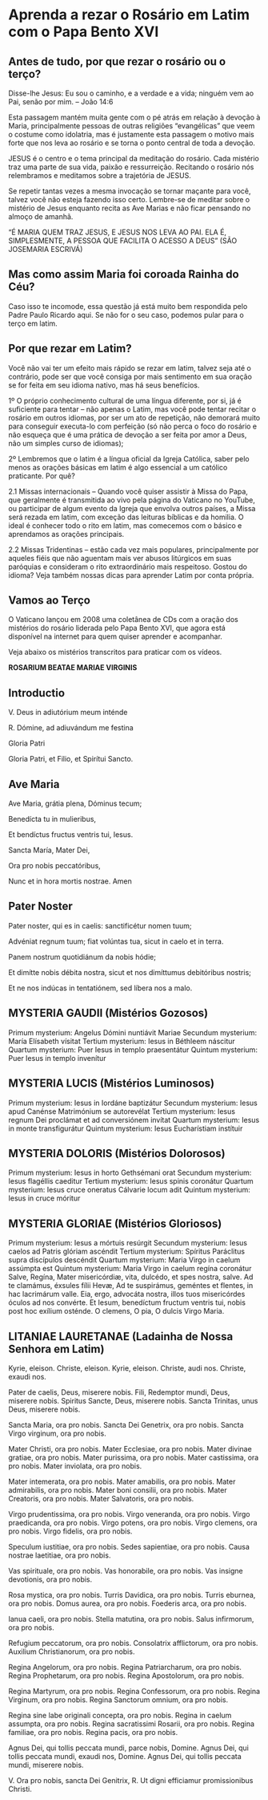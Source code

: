 # Aprenda a rezar o Rosário em Latim com o Papa Bento XVI

## Antes de tudo, por que rezar o rosário ou o terço?

Disse-lhe Jesus: Eu sou o caminho, e a verdade e a vida; ninguém vem ao Pai, senão por mim. – João 14:6

Esta passagem mantém muita gente com o pé atrás em relação à devoção à Maria, principalmente pessoas de outras religiões “evangélicas” que veem o costume como idolatria, mas é justamente esta passagem o motivo mais forte que nos leva ao rosário e se torna o ponto central de toda a devoção.

JESUS é o centro e o tema principal da meditação do rosário. Cada mistério traz uma parte de sua vida, paixão e ressurreição. Recitando o rosário nós relembramos e meditamos sobre a trajetória de JESUS.

Se repetir tantas vezes a mesma invocação se tornar maçante para você, talvez você não esteja fazendo isso certo. Lembre-se de meditar sobre o mistério de Jesus enquanto recita as Ave Marias e não ficar pensando no almoço de amanhã.

“É MARIA QUEM TRAZ JESUS, E JESUS NOS LEVA AO PAI. ELA É, SIMPLESMENTE, A PESSOA QUE FACILITA O ACESSO A DEUS” (SÃO JOSEMARIA ESCRIVÁ)

## Mas como assim Maria foi coroada Rainha do Céu?

Caso isso te incomode, essa questão já está muito bem respondida pelo Padre Paulo Ricardo aqui. Se não for o seu caso, podemos pular para o terço em latim.

## Por que rezar em Latim?

Você não vai ter um efeito mais rápido se rezar em latim, talvez seja até o contrário, pode ser que você consiga por mais sentimento em sua oração se for feita em seu idioma nativo, mas há seus benefícios.

1º O próprio conhecimento cultural de uma língua diferente, por si, já é suficiente para tentar – não apenas o Latim, mas você pode tentar recitar o rosário em outros idiomas, por ser um ato de repetição, não demorará muito para conseguir executa-lo com perfeição (só não perca o foco do rosário e não esqueça que é uma prática de devoção a ser feita por amor a Deus, não um simples curso de idiomas);

2º Lembremos que o latim é a língua oficial da Igreja Católica, saber pelo menos as orações básicas em latim é algo essencial a um católico praticante. Por quê?

2.1 Missas internacionais – Quando você quiser assistir à Missa do Papa, que geralmente é transmitida ao vivo pela página do Vaticano no YouTube, ou participar de algum evento da Igreja que envolva outros países, a Missa será rezada em latim, com exceção das leituras bíblicas e da homilia. O ideal é conhecer todo o rito em latim, mas comecemos com o básico e aprendamos as orações principais.

2.2 Missas Tridentinas – estão cada vez mais populares, principalmente por aqueles fiéis que não aguentam mais ver abusos litúrgicos em suas paróquias e consideram o rito extraordinário mais respeitoso.
Gostou do idioma? Veja também nossas dicas para aprender Latim por conta própria.

## Vamos ao Terço

O Vaticano lançou em 2008 uma coletânea de CDs com a oração dos mistérios do rosário liderada pelo Papa Bento XVI, que agora está disponível na internet para quem quiser aprender e acompanhar.

Veja abaixo os mistérios transcritos para praticar com os vídeos.

**ROSARIUM BEATAE MARIAE VIRGINIS**

## Introductio

V. Deus in adiutórium meum inténde

R. Dómine, ad adiuvándum me festina

Gloria Patri

Gloria Patri, et Filio, et Spirítui Sancto.

## Ave Maria

Ave Maria, grátia plena, Dóminus tecum;

Benedícta tu in mulieribus,

Et bendíctus fructus ventris tui, Iesus.

Sancta María, Mater Dei,

Ora pro nobis peccatóribus,

Nunc et in hora mortis nostrae. Amen

## Pater Noster

Pater noster, qui es in caelis: sanctificétur nomen tuum;

Advéniat regnum tuum; fiat volúntas tua, sicut in caelo et in terra.

Panem nostrum quotidiánum da nobis hódie;

Et dimítte nobis débita nostra, sicut et nos dimíttumus debitóribus nostris;

Et ne nos indúcas in tentatiónem, sed líbera nos a malo.

## MYSTERIA GAUDII (Mistérios Gozosos)

Primum mysterium: Angelus Dómini nuntiávit Mariae
Secundum mysterium: María Elísabeth vísitat
Tertium mysterium: Iesus in Béthleem náscitur
Quartum mysterium: Puer Iesus in templo praesentátur
Quintum mysterium: Puer Iesus in templo invenítur

## MYSTERIA LUCIS (Mistérios Luminosos)

Primum mysterium: Iesus in Iordáne baptizátur
Secundum mysterium: Iesus apud Canénse Matrimónium se autorevélat
Tertium mysterium: Iesus regnum Dei proclámat et ad conversiónem invítat
Quartum mysterium: Iesus in monte transfigurátur
Quintum mysterium: Iesus Eucharístiam instítuir

## MYSTERIA DOLORIS (Mistérios Dolorosos)

Primum mysterium: Iesus in horto Gethsémani orat
Secundum mysterium: Iesus flagéllis caeditur
Tertium mysterium: Iesus spinis coronátur
Quartum mysterium: Iesus cruce oneratus Cálvarie locum adit
Quintum mysterium: Iesus in cruce móritur

## MYSTERIA GLORIAE (Mistérios Gloriosos)

Primum mysterium: Iesus a mórtuis resúrgit
Secundum mysterium: Iesus caelos ad Patris glóriam ascéndit
Tertium mysterium: Spíritus Paráclitus supra discípulos descéndit
Quartum mysterium: Maria Virgo in caelum assúmpta est
Quintum mysterium: Maria Virgo in caelum regína coronátur
Salve, Regína,
Mater misericórdiæ, vita, dulcédo, et spes nostra, salve. Ad te clamámus, éxsules fílii Hevæ, Ad te suspirámus, geméntes et flentes, in hac lacrimárum valle. Eia, ergo, advocáta nostra, illos tuos misericórdes óculos ad nos convérte. Et Iesum, benedíctum fructum ventris tui, nobis post hoc exílium osténde. O clemens, O pia, O dulcis Virgo Maria.

## LITANIAE LAURETANAE (Ladainha de Nossa Senhora em Latim)

Kyrie, eleison. Christe, eleison. Kyrie, eleison. Christe, audi nos. Christe, exaudi nos.

Pater de caelis, Deus, miserere nobis. Fili, Redemptor mundi, Deus, miserere nobis. Spiritus Sancte, Deus, miserere nobis. Sancta Trinitas, unus Deus, miserere nobis.

Sancta Maria, ora pro nobis. Sancta Dei Genetrix, ora pro nobis. Sancta Virgo virginum, ora pro nobis.

Mater Christi, ora pro nobis. Mater Ecclesiae, ora pro nobis. Mater divinae gratiae, ora pro nobis. Mater purissima, ora pro nobis. Mater castissima, ora pro nobis. Mater inviolata, ora pro nobis.

Mater intemerata, ora pro nobis. Mater amabilis, ora pro nobis. Mater admirabilis, ora pro nobis. Mater boni consilii, ora pro nobis. Mater Creatoris, ora pro nobis. Mater Salvatoris, ora pro nobis.

Virgo prudentissima, ora pro nobis. Virgo veneranda, ora pro nobis. Virgo praedicanda, ora pro nobis. Virgo potens, ora pro nobis. Virgo clemens, ora pro nobis. Virgo fidelis, ora pro nobis.

Speculum iustitiae, ora pro nobis. Sedes sapientiae, ora pro nobis. Causa nostrae laetitiae, ora pro nobis.

Vas spirituale, ora pro nobis. Vas honorabile, ora pro nobis. Vas insigne devotionis, ora pro nobis.

Rosa mystica, ora pro nobis. Turris Davidica, ora pro nobis. Turris eburnea, ora pro nobis. Domus aurea, ora pro nobis. Foederis arca, ora pro nobis.

Ianua caeli, ora pro nobis. Stella matutina, ora pro nobis. Salus infirmorum, ora pro nobis.

Refugium peccatorum, ora pro nobis. Consolatrix afflictorum, ora pro nobis. Auxilium Christianorum, ora pro nobis.

Regina Angelorum, ora pro nobis. Regina Patriarcharum, ora pro nobis. Regina Prophetarum, ora pro nobis. Regina Apostolorum, ora pro nobis.

Regina Martyrum, ora pro nobis. Regina Confessorum, ora pro nobis. Regina Virginum, ora pro nobis. Regina Sanctorum omnium, ora pro nobis.

Regina sine labe originali concepta, ora pro nobis. Regina in caelum assumpta, ora pro nobis. Regina sacratissimi Rosarii, ora pro nobis. Regina familiae, ora pro nobis. Regina pacis, ora pro nobis.

Agnus Dei, qui tollis peccata mundi, parce nobis, Domine. Agnus Dei, qui tollis peccata mundi, exaudi nos, Domine. Agnus Dei, qui tollis peccata mundi, miserere nobis.

V. Ora pro nobis, sancta Dei Genitrix, R. Ut digni efficiamur promissionibus Christi.